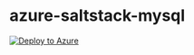 # azure-saltstack-mysql

[![Deploy to Azure](http://azuredeploy.net/deploybutton.png)](https://azuredeploy.net/)
